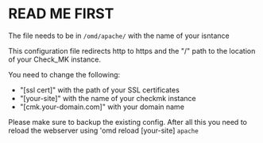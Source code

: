 # READ ME FIRST

The file needs to be in `/omd/apache/` with the name of your isntance


This configuration file redirects http to https and the "/" path to the location of your Check_MK instance.

You need to change the following:
- "[ssl cert]" with the path of your SSL certificates
- "[your-site]" with the name of your checkmk instance
- "[cmk.your-domain.com]" with your domain name

Please make sure to backup the existing config.
After all this you need to reload the webserver using 'omd reload [your-site] `apache`
